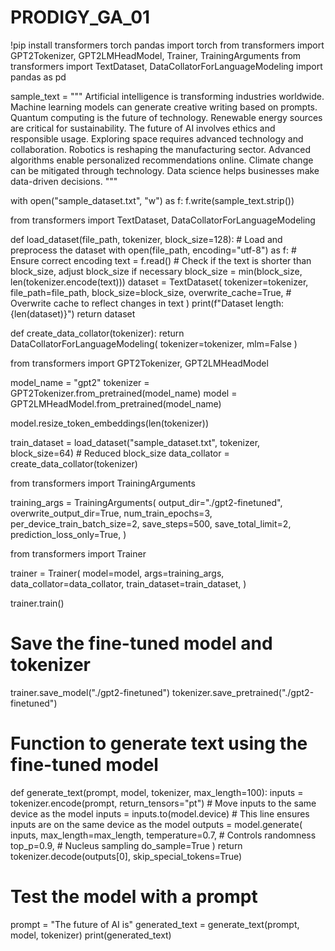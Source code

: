 # PRODIGY_GA_01
!pip install transformers torch pandas
import torch
from transformers import GPT2Tokenizer, GPT2LMHeadModel, Trainer, TrainingArguments
from transformers import TextDataset, DataCollatorForLanguageModeling
import pandas as pd

sample_text = """
Artificial intelligence is transforming industries worldwide.
Machine learning models can generate creative writing based on prompts.
Quantum computing is the future of technology.
Renewable energy sources are critical for sustainability.
The future of AI involves ethics and responsible usage.
Exploring space requires advanced technology and collaboration.
Robotics is reshaping the manufacturing sector.
Advanced algorithms enable personalized recommendations online.
Climate change can be mitigated through technology.
Data science helps businesses make data-driven decisions.
"""

with open("sample_dataset.txt", "w") as f:
    f.write(sample_text.strip())

from transformers import TextDataset, DataCollatorForLanguageModeling

def load_dataset(file_path, tokenizer, block_size=128):
    # Load and preprocess the dataset
    with open(file_path, encoding="utf-8") as f:  # Ensure correct encoding
        text = f.read()
    # Check if the text is shorter than block_size, adjust block_size if necessary
    block_size = min(block_size, len(tokenizer.encode(text))) 
    dataset = TextDataset(
        tokenizer=tokenizer,
        file_path=file_path,
        block_size=block_size,
        overwrite_cache=True,  # Overwrite cache to reflect changes in text
    )
    print(f"Dataset length: {len(dataset)}")
    return dataset

def create_data_collator(tokenizer):
    return DataCollatorForLanguageModeling(
        tokenizer=tokenizer,
        mlm=False
    )

from transformers import GPT2Tokenizer, GPT2LMHeadModel

model_name = "gpt2"
tokenizer = GPT2Tokenizer.from_pretrained(model_name)
model = GPT2LMHeadModel.from_pretrained(model_name)

model.resize_token_embeddings(len(tokenizer)) 

train_dataset = load_dataset("sample_dataset.txt", tokenizer, block_size=64) # Reduced block_size
data_collator = create_data_collator(tokenizer)

from transformers import TrainingArguments

training_args = TrainingArguments(
    output_dir="./gpt2-finetuned",
    overwrite_output_dir=True,
    num_train_epochs=3,
    per_device_train_batch_size=2,
    save_steps=500,
    save_total_limit=2,
    prediction_loss_only=True,
)

from transformers import Trainer

trainer = Trainer(
    model=model,
    args=training_args,
    data_collator=data_collator,
    train_dataset=train_dataset,
)

trainer.train()
# Save the fine-tuned model and tokenizer
trainer.save_model("./gpt2-finetuned")
tokenizer.save_pretrained("./gpt2-finetuned")

# Function to generate text using the fine-tuned model
def generate_text(prompt, model, tokenizer, max_length=100):
    inputs = tokenizer.encode(prompt, return_tensors="pt")
    # Move inputs to the same device as the model
    inputs = inputs.to(model.device)  # This line ensures inputs are on the same device as the model
    outputs = model.generate(
        inputs,
        max_length=max_length,
        temperature=0.7,  # Controls randomness
        top_p=0.9,       # Nucleus sampling
        do_sample=True
    )
    return tokenizer.decode(outputs[0], skip_special_tokens=True)

# Test the model with a prompt
prompt = "The future of AI is"
generated_text = generate_text(prompt, model, tokenizer)
print(generated_text)
